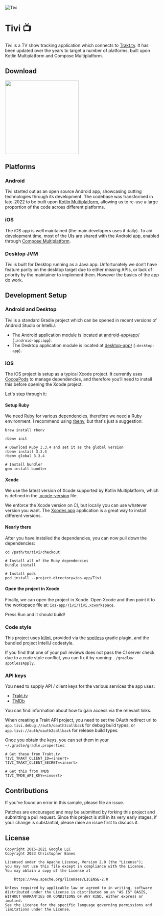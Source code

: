 ![Tivi](art/banner.png)

# Tivi 📺


Tivi is a TV show tracking application which connects to [Trakt.tv](https://www.trakt.tv). It has been updated over the years to target a number of platforms, built upon Kotlin Multiplatform and Compose Multiplatform.

## Download

<a href="https://play.google.com/store/apps/details?id=app.tivi" target="_blank">
<img src="https://play.google.com/intl/en_gb/badges/static/images/badges/en_badge_web_generic.png" width=240 />
</a>

## Platforms

### Android

Tivi started out as an open source Android app, showcasing cutting technologies through its development. The codebase was transformed in late-2022 to be built upon [Kotlin Multiplatform](https://kotlinlang.org/docs/multiplatform.html), allowing us to re-use a large proportion of the code across different platforms.

### iOS

The iOS app is well maintained (the main developers uses it daily). To aid development time, most of the UIs are shared with the Android app, enabled through [Compose Multiplatform](https://www.jetbrains.com/lp/compose-multiplatform/).

### Desktop JVM

Tivi is built for Desktop running as a Java app. Unfortunately we don’t have feature parity on the desktop target due to either missing APIs, or lack of priority by the maintainer to implement them. However the basics of the app do work.

## Development Setup

### Android and Desktop

Tivi is a standard Gradle project which can be opened in recent versions of Android Studio or IntelliJ.

- The Android application module is located at [android-app/app/](android-app/app) (`:android-app:app`).
- The Desktop application module is located at [desktop-app/](desktop-app) (`:desktop-app`).

### iOS

The iOS project is setup as a typical Xcode project. It currently uses [CocoaPods](https://cocoapods.org/) to manage dependencies, and therefore you’ll need to install this before opening the Xcode project.

Let's step through it:

#### Setup Ruby

We need Ruby for various dependencies, therefore we need a Ruby environment. I recommend using [rbenv](https://github.com/rbenv/rbenv), but that's just a suggestion:

```shell
brew install rbenv

rbenv init

# Download Ruby 3.3.4 and set it as the global version
rbenv install 3.3.4
rbenv global 3.3.4

# Install bundler
gem install bundler
```

#### Xcode

We use the latest version of Xcode supported by Kotlin Multiplatform, which is defined in the [.xcode-version](.xcode-version) file.

We enforce the Xcode version on CI, but locally you can use whatever version you want. The [Xcodes.app](https://www.xcodes.app/) application is a great way to install different versions.

#### Nearly there

After you have installed the dependencies, you can now pull down the dependencies:

``` shell
cd /path/to/tivi/checkout

# Install all of the Ruby dependencies
bundle install

# Install pods
pod install --project-directory=ios-app/Tivi
```

#### Open the project in Xcode

Finally, we can open the project in Xcode. Open Xcode and then point it to the workspace file at: [`ios-app/Tivi/Tivi.xcworkspace`](ios-app/Tivi/Tivi.xcworkspace).

Press Run and it should build!

### Code style

This project uses [ktlint](https://github.com/pinterest/ktlint), provided via
the [spotless](https://github.com/diffplug/spotless) gradle plugin, and the bundled project IntelliJ codestyle.

If you find that one of your pull reviews does not pass the CI server check due to a code style conflict, you can fix it by running: `./gradlew spotlessApply`.

### API keys

You need to supply API / client keys for the various services the
app uses:

- [Trakt.tv](https://trakt.docs.apiary.io)
- [TMDb](https://developers.themoviedb.org)

You can find information about how to gain access via the relevant links.

When creating a Trakt API project, you need to set the OAuth redirect uri to `app.tivi.debug://auth/oauth2callback` for debug build types, or `app.tivi://auth/oauth2callback` for release build types.

Once you obtain the keys, you can set them in your `~/.gradle/gradle.properties`:

```
# Get these from Trakt.tv
TIVI_TRAKT_CLIENT_ID=<insert>
TIVI_TRAKT_CLIENT_SECRET=<insert>

# Get this from TMDb
TIVI_TMDB_API_KEY=<insert>
```

## Contributions

If you've found an error in this sample, please file an issue.

Patches are encouraged and may be submitted by forking this project and
submitting a pull request. Since this project is still in its very early stages,
if your change is substantial, please raise an issue first to discuss it.

## License

```
Copyright 2016-2021 Google LLC
Copyright 2023 Christopher Banes

Licensed under the Apache License, Version 2.0 (the "License");
you may not use this file except in compliance with the License.
You may obtain a copy of the License at

    https://www.apache.org/licenses/LICENSE-2.0

Unless required by applicable law or agreed to in writing, software
distributed under the License is distributed on an "AS IS" BASIS,
WITHOUT WARRANTIES OR CONDITIONS OF ANY KIND, either express or implied.
See the License for the specific language governing permissions and
limitations under the License.
```

